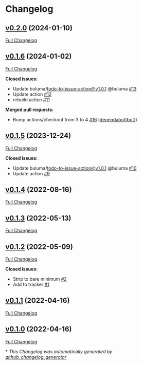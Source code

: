 # Changelog

## [v0.2.0](https://github.com/buluma/ansible-role-setuptools/tree/v0.2.0) (2024-01-10)

[Full Changelog](https://github.com/buluma/ansible-role-setuptools/compare/v0.1.6...v0.2.0)

## [v0.1.6](https://github.com/buluma/ansible-role-setuptools/tree/v0.1.6) (2024-01-02)

[Full Changelog](https://github.com/buluma/ansible-role-setuptools/compare/v0.1.5...v0.1.6)

**Closed issues:**

- Update buluma/todo-to-issue-action@v1.0.1 @buluma [\#13](https://github.com/buluma/ansible-role-setuptools/issues/13)
- Update action [\#12](https://github.com/buluma/ansible-role-setuptools/issues/12)
- rebuild action [\#11](https://github.com/buluma/ansible-role-setuptools/issues/11)

**Merged pull requests:**

- Bump actions/checkout from 3 to 4 [\#16](https://github.com/buluma/ansible-role-setuptools/pull/16) ([dependabot[bot]](https://github.com/apps/dependabot))

## [v0.1.5](https://github.com/buluma/ansible-role-setuptools/tree/v0.1.5) (2023-12-24)

[Full Changelog](https://github.com/buluma/ansible-role-setuptools/compare/v0.1.4...v0.1.5)

**Closed issues:**

- Update buluma/todo-to-issue-action@v1.0.1 @buluma [\#10](https://github.com/buluma/ansible-role-setuptools/issues/10)
- Update action [\#9](https://github.com/buluma/ansible-role-setuptools/issues/9)

## [v0.1.4](https://github.com/buluma/ansible-role-setuptools/tree/v0.1.4) (2022-08-16)

[Full Changelog](https://github.com/buluma/ansible-role-setuptools/compare/v0.1.3...v0.1.4)

## [v0.1.3](https://github.com/buluma/ansible-role-setuptools/tree/v0.1.3) (2022-05-13)

[Full Changelog](https://github.com/buluma/ansible-role-setuptools/compare/v0.1.2...v0.1.3)

## [v0.1.2](https://github.com/buluma/ansible-role-setuptools/tree/v0.1.2) (2022-05-09)

[Full Changelog](https://github.com/buluma/ansible-role-setuptools/compare/v0.1.1...v0.1.2)

**Closed issues:**

- Strip to bare minimum [\#2](https://github.com/buluma/ansible-role-setuptools/issues/2)
- Add to tracker [\#1](https://github.com/buluma/ansible-role-setuptools/issues/1)

## [v0.1.1](https://github.com/buluma/ansible-role-setuptools/tree/v0.1.1) (2022-04-16)

[Full Changelog](https://github.com/buluma/ansible-role-setuptools/compare/v0.1.0...v0.1.1)

## [v0.1.0](https://github.com/buluma/ansible-role-setuptools/tree/v0.1.0) (2022-04-16)

[Full Changelog](https://github.com/buluma/ansible-role-setuptools/compare/b256b546ba856af9fc587be73dbc18568f792592...v0.1.0)



\* *This Changelog was automatically generated by [github_changelog_generator](https://github.com/github-changelog-generator/github-changelog-generator)*

